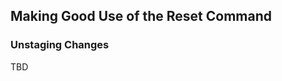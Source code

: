 Making Good Use of the Reset Command
------------------------------------

### Unstaging Changes ###

TBD
